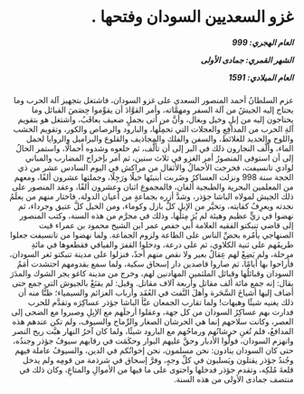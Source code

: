 <h1 dir="rtl">غزو السعديين السودان وفتحها .</h1>

<h5 dir="rtl">العام الهجري:  999

الشهر القمري: جمادى الأولى

العام الميلادي: 1591</h5>

<p dir="rtl">عزم السلطانُ أحمد المنصور السعدي على غزو السودان، فاشتغل بتجهيز آلة الحرب وما يحتاج إليه الجيشُ من آلة السفر ومهمَّاته، وأمر القوَّادَ أن يقوِّموا حِصَصَ القبائل وما يحتاجون إليه من إبلٍ وخيل وبغال، وأنَّ من أتى بجملٍ ضعيف يعاقَبُ، واشتغل هو بتقويم آلةِ الحرب من المدافِعِ والعجلات التي تحمِلُها، والبارود والرصاص والكور، وتقويم الخشب واللوح والحديد للغلائط، والسفن والفلك والمجاذيف والقلوع والبراميل والروايا لحمل الماء، وألَّف النجارون ذلك في البر إلى أن تألَّف، ثم خلعوه وشدوه أحمالًا، واستمر الحالُ إلى أن استوفى المنصورُ أمر الغزو في ثلاث سنين، ثم أمر بإخراج المضارب والمباني لوادي تانسيفت، فخرجت الأحمالُ والأثقال من مراكش في اليوم السادس عشر من ذي الحجة سنة 998 ونزلت العساكرُ وضَربت أبنيتَها خيلًا ورَجِلًا، وجملتها عشرون ألفًا، ومعهم من المعلمين البحرية والطبجية ألفان، فالمجموع اثنان وعشرون ألفًا، وعقد المنصور على ذلك الجيش لمولاه الباشا جؤذر، وشدَّ أزره بجماعةٍ من أعيان الدولة، فاختار منهم من يعلَمُ نجدته ويعرِفُ كفايته، وتخيَّر من الإبل كلَّ بازل وكوماء، ومن الخيل كلَّ عتيق وجرداء، ثم نهضوا في زيٍّ عظيم وهيئة لم يُرَ مِثلُها، وذلك في محرَّم من هذه السنة، وكتب المنصور إلى قاضي تنبكتو الفقيه العلامة أبي حفص عمر ابن الشيخ محمود بن عمراء قيت الصنهاجي يأمُره بحضِّ الناس على الطاعة ولزوم الجماعة. ولما نهضوا من تانسيفت جعلوا طريقَهم على ثنية الكلاوي، ثم على درعة، ودخلوا القفرَ والفيافي فقطعوها في مائةِ مرحلة، ولم يَضِعْ لهم عِقالُ بعير ولا نقص منهم أحدٌ، فنزلوا على مدينة تنبكتو ثغر السودان، فأراحوا بها أيامًا، ثم صاروا قاصدين دار إسحاق سكية، ولما سمع بقدومهم احتشدت أمَمُ السودان وقبائلُها وقبائل الملثمين المهادنين لهم، وخرج من مدينة كاغو يجر الشوك والمدَرَ يقال: إنه جمع مائة ألف مقاتل وأربعة آلاف مقاتل. وقيل: لم يقنَعْ بالجيوش التي جمع حتى أضاف إليها أشياخَ السَّحَرة وأهلَ النَّفث في العُقَد وأرباب العزائم والسيمياء؛ ظنًّا منه أن ذلك يغنيه شيئًا وهيهات! ولما تقارب الجمعان عبَّأ الباشا جؤذر عساكِرَه وتقدَّم للحرب فدارت بهم عساكِرُ السودان من كل جهة، وعقلوا أرجلَهم مع الإبِلِ وصبروا مع الضحى إلى العصر، وكانت سلاحهم إنما هي الحرشان الصغار والرِّماح والسيوف، ولم تكن عندهم هذه المدافعُ، فلم تُغنِ حرشانُهم ورماحُهم مع البارود شيئًا، ولما كان آخرُ النهار هبَّت ريح النصر وانهزم السودان، فولَّوا الأدبار وحقَّ عليهم البوار وحكَمَت في رقابهم سيوفُ جؤذر وجندُه، حتى كان السودان ينادون: نحن مسلمون، نحن إخوانُكم في الدين، والسيوفُ عاملة فيهم وجُندُ جؤذر يقتلون ويَسلبون في كلِّ وجهٍ، وفرَّ إسحاق في شرذمة من قومِه ولم يدخل قلعةَ مُلكِه، وتقدم جؤذر فدخلها واحتوى على ما فيها من الأموالِ والمتاعِ، وكان ذلك في منتصف جمادى الأولى من هذه السنة.</p></br>
